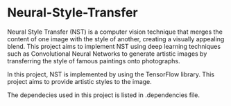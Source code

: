 # Neural-Style-Transfer
Neural Style Transfer (NST) is a computer vision technique that merges the content of one image with the style of another, creating a visually appealing blend. This project aims to implement NST using deep learning techniques such as Convolutional Neural Networks to generate artistic images by transferring the style of famous paintings onto photographs.

In this project, NST is implemented by using the TensorFlow library. This project aims to provide artistic styles to the image.

The dependecies used in this project is listed in .dependencies file.
